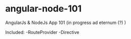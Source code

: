 # angular-node-101
AngularJs &amp; NodeJs App 101 (in progress ad eternum (?) )


Included: 
	-RouteProvider
	-Directive
